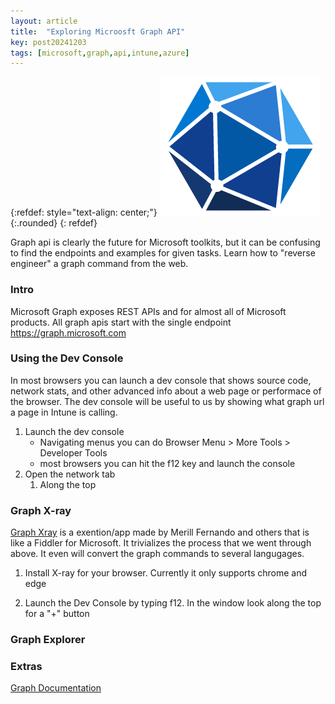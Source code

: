 ```yaml
---
layout: article
title:  "Exploring Microosft Graph API"
key: post20241203
tags: [microsoft,graph,api,intune,azure]
---
```

{:refdef: style="text-align: center;"}
![Graph API Logo](/assets/images/graph-api/graph_api_logo.png){:.rounded}
{: refdef}

Graph api is clearly the future for Microsoft toolkits, but it can be confusing to find the endpoints and examples for given tasks. Learn how to "reverse engineer" a graph command from the web.

<!--more-->

### Intro
Microsoft Graph exposes REST APIs and for almost all of Microsoft products. All graph apis start with the single endpoint https://graph.microsoft.com



### Using the Dev Console
In most browsers you can launch a dev console that shows source code, network stats, and other advanced info about a web page or performace of the browser. The dev console will be useful to us by showing what graph url a page in Intune is calling.

1. Launch the dev console
    * Navigating menus you can do Browser Menu > More Tools > Developer Tools
    * most browsers you can hit the f12 key and launch the console
2. Open the network tab
    1. Along the top


### Graph X-ray
[Graph Xray](https://graphxray.merill.net/) is a exention/app made by Merill Fernando and others that is like a Fiddler for Microsoft. It trivializes the process that we went through above. It even will convert the graph commands to several langugages.

1. Install X-ray for your browser. Currently it only supports chrome and edge

2. Launch the Dev Console by typing f12. In the window look along the top for a "+" button



### Graph Explorer





### Extras

[Graph Documentation](https://learn.microsoft.com/en-us/graph/api/overview?view=graph-rest-1.0)